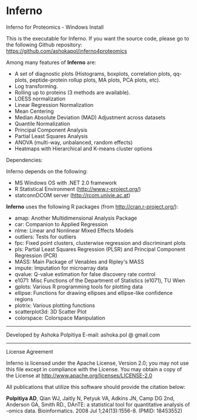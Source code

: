 # Inferno
Inferno for Proteomics - Windows Install

This is the executable for Inferno. If you want the source code, please go to the following Github repository:
https://github.com/ashokapol/inferno4proteomics

Among many features of **Inferno** are:

* A set of diagnostic plots (Histograms, boxplots, correlation plots, qq-plots, peptide-protein rollup plots, MA plots, PCA plots, etc).
* Log transforming.
* Rolling up to proteins (3 methods are available).
* LOESS normalization
* Linear Regression Normalization
* Mean Centering
* Median Absolute Deviation (MAD) Adjustment across datasets
* Quantile Normalization
* Principal Component Analysis
* Partial Least Squares Analysis
* ANOVA (multi-way, unbalanced, random effects)
* Heatmaps with Hierarchical and K-means cluster options

Dependencies:

Inferno depends on the following: 
* MS Windows OS with .NET 2.0 framework 
* R Statistical Environment (http://www.r-project.org/) 
* statconnDCOM server (http://rcom.univie.ac.at)

**Inferno** uses the following R packages (from http://cran.r-project.org/):

* amap: Another Multidimensional Analysis Package
* car: Companion to Applied Regression
* nlme: Linear and Nonlinear Mixed Effects Models
* outliers: Tests for outliers
* fpc: Fixed point clusters, clusterwise regression and discriminant plots
* pls: Partial Least Squares Regression (PLSR) and Principal Component Regression (PCR)
* MASS: Main Package of Venables and Ripley's MASS
* impute: Imputation for microarray data
* qvalue: Q-value estimation for false discovery rate control
* e1071: Misc Functions of the Department of Statistics (e1071), TU Wien
* gplots: Various R programming tools for plotting data
* ellipse: Functions for drawing ellipses and ellipse-like confidence regions
* plotrix: Various plotting functions
* scatterplot3d: 3D Scatter Plot
* colorspace: Colorspace Manipulation

_____________________________________________________
Developed by Ashoka Polpitiya 
E-mail: ashoka.pol @ gmail.com
_____________________________________________________

License Agreement

Inferno is licensed under the Apache License, Version 2.0; you may not use this file except in compliance with the License. You may obtain a copy of the License at http://www.apache.org/licenses/LICENSE-2.0

All publications that utilize this software should provide the citation below:

**Polpitiya AD**, Qian WJ, Jaitly N, Petyuk VA, Adkins JN, Camp DG 2nd, Anderson GA, Smith RD., DAnTE: a statistical tool for quantitative analysis of -omics data. Bioinformatics. 2008 Jul 1;24(13):1556-8. (PMID: 18453552)

